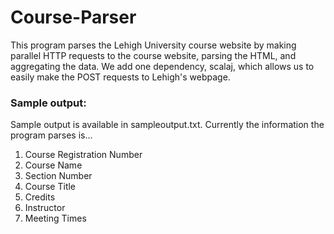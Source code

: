 # Course-Parser

This program parses the Lehigh University course website by making parallel HTTP requests to the course website, parsing the HTML, and aggregating the data. We add one dependency, scalaj, which allows us to easily make the POST requests to Lehigh's webpage. 

### Sample output:

Sample output is available in sampleoutput.txt. Currently the information the program parses is...

1. Course Registration Number
2. Course Name
3. Section Number
4. Course Title
5. Credits
6. Instructor
7. Meeting Times

